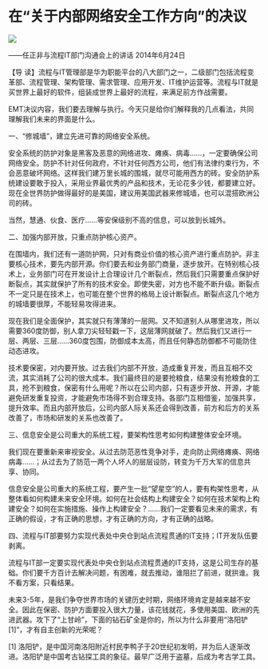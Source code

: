 # 在“关于内部网络安全工作方向”的决议
<img class="pv" src="https://api.visitor.plantree.me/visitor-badge/pv?namespace=plantree.me&key=renzhengfei-speeches/在关于内部网络安全工作方向的决议.md">


——任正非与流程IT部门沟通会上的讲话
2014年6月24日



【导  读】流程与IT管理部是华为职能平台的八大部门之一，二级部门包括流程变革部、流程管理、架构管理、需求管理、应用开发、IT维护运营等。流程与IT就是买世界上最好的软件，组装成世界上最好的流程，来满足前方作战需要。



EMT决议内容，我们要去理解与执行。今天只是给你们解释我的几点看法，共同理解我们未来的界面是什么。

一、“修城墙”，建立先进可靠的网络安全系统。

安全系统的防护对象是黑客及恶意的网络进攻、瘫痪、病毒……，一定要确保公司网络安全。防护不针对任何政府，不针对任何西方公司，他们有法律约束行为，不会恶意破坏网络。这样我们建万里长城的围城，就尽可能用西方的砖。安全防护系统建设要敢于投入，采用业界最优秀的产品和技术，无论花多少钱，都要建立好。现在全世界防护做得最好的是美国，建议用美国武器来修城墙，也可以混搭欧洲公司的砖。

当然，慧通、伙食、医疗……等安保级别不高的信息，可以放到长城外。

二、加强内部开放，只重点防护核心资产。

在围墙内，我们还有一道防护网，只对有商业价值的核心资产进行重点防护。非主要核心技术，要先内部开源。你们要去和业务部门商量，逐步放开。在特别核心技术上，业务部门可在开发设计上合理设计几个断裂点，然后我们只需要重点保护好断裂点，其实就保护了所有的技术安全。即使失密，对方也不能不断升级。断裂点不一定只是在技术上，也可能在整个世界的格局上设计断裂点。断裂点这几个地方的城墙要很厚，不能轻易攻得进来。

现在我们是全面保护，其实就只有薄薄的一层网。又不知道别人从哪里进攻，所以需要360度防御，别人拿刀尖轻轻戳一下，这层薄网就破了。然后我们又进行一层、两层、三层……360度包围，防御成本太高，而且任何静态防御都不可能防住动态进攻。

技术要保密，对内要开放。过去我们内部不开放，造成重复开发，而且互相不交流，其实消耗了公司的很大成本。我们最终目的是要抢粮食，结果没有抢粮食的工具，抢不到粮食，保密有什么用呢？所以在公司内部，只有逐步开放、开源，才能避免研发重复投资，才能避免市场得不到合理支持。各部门互相借鉴，加强共享，提升效率。而且内部开放后，公司内部人际关系还会得到改善，前方和后方的关系改善了，市场和研发的关系也改善了。

三、信息安全是公司重大的系统工程，要架构性思考如何构建整体安全环境。

我们现在要重新来审视安全。从过去防范恶性竞争对手，走向防止网络瘫痪、网络病毒……；从过去为了防范一两个人坏人的层层设防，转变为千万大军的信息共享、协同。

信息安全是公司重大的系统工程，要产生一批“望星空”的人，要有构架性思考，从整体看如何构建未来安全环境。如何在社会结构上构建安全？如何在技术架构上构建安全？如何在实施措施、操作上构建安全？……我们一定要看见未来的需求，有正确的假设，才有正确的思想，才有正确的方向，才有正确的战略。

四、流程与IT部要努力实现代表处中央仓到站点流程贯通的IT支持；IT开发队伍要剥离。

流程与IT部一定要实现代表处中央仓到站点流程贯通的IT支持，这是公司生存的基础。你们要千方百计去解决问题，有困难，就去推动，谁阻拦了前进，就拱谁。我不看方案，只看结果。

未来3-5年，是我们争夺世界市场的关键历史时期，网络环境肯定是越来越不安全。因此在保密、防护方面要投入很大力量，该花钱就花，多使用美国、欧洲的先进武器。攻下了“上甘岭”，下面的钻石矿全是你的，所以为什么非要用“洛阳铲[1]”，才有自主创新的光荣呢？



[1] 洛阳铲，是中国河南洛阳附近村民李鸭子于20世纪初发明，并为后人逐渐改进。洛阳铲是中国考古钻探工具的象征。最早广泛用于盗墓，后成为考古学工具。
